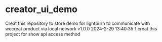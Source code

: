 # creator_ui_demo
Creat this repository to store demo for lightburn to communicate with wecreat product via local network
v1.0.0
2024-2-29 13:40:35
1.creat this project for show api access method